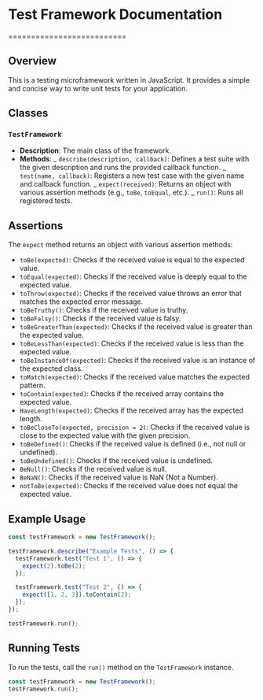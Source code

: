 # Test Framework Documentation

==========================

## Overview

This is a testing microframework written in JavaScript. It provides a simple and concise way to write unit tests
for your application.

## Classes

### `TestFramework`

- **Description**: The main class of the framework.
- **Methods**:
  _ `describe(description, callback)`: Defines a test suite with the given description and runs the provided
  callback function.
  _ `test(name, callback)`: Registers a new test case with the given name and callback function.
  _ `expect(received)`: Returns an object with various assertion methods (e.g., `toBe`, `toEqual`, etc.).
  _ `run()`: Runs all registered tests.

## Assertions

The `expect` method returns an object with various assertion methods:

- `toBe(expected)`: Checks if the received value is equal to the expected value.
- `toEqual(expected)`: Checks if the received value is deeply equal to the expected value.
- `toThrow(expected)`: Checks if the received value throws an error that matches the expected error message.
- `toBeTruthy()`: Checks if the received value is truthy.
- `toBeFalsy()`: Checks if the received value is falsy.
- `toBeGreaterThan(expected)`: Checks if the received value is greater than the expected value.
- `toBeLessThan(expected)`: Checks if the received value is less than the expected value.
- `toBeInstanceOf(expected)`: Checks if the received value is an instance of the expected class.
- `toMatch(expected)`: Checks if the received value matches the expected pattern.
- `toContain(expected)`: Checks if the received array contains the expected value.
- `HaveLength(expected)`: Checks if the received array has the expected length.
- `toBeCloseTo(expected, precision = 2)`: Checks if the received value is close to the expected value with the
  given precision.
- `toBeDefined()`: Checks if the received value is defined (i.e., not null or undefined).
- `toBeUndefined()`: Checks if the received value is undefined.
- `BeNull()`: Checks if the received value is null.
- `BeNaN()`: Checks if the received value is NaN (Not a Number).
- `notToBe(expected)`: Checks if the received value does not equal the expected value.

## Example Usage

```javascript
const testFramework = new TestFramework();

testFramework.describe("Example Tests", () => {
  testFramework.test("Test 1", () => {
    expect(2).toBe(2);
  });

  testFramework.test("Test 2", () => {
    expect([1, 2, 3]).toContain(2);
  });
});

testFramework.run();
```

## Running Tests

To run the tests, call the `run()` method on the `TestFramework` instance.

```javascript
const testFramework = new TestFramework();
testFramework.run();
```
